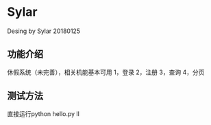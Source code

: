 # Sylar

Desing by Sylar 20180125

## 功能介绍 ##

休假系统（未完善），相关机能基本可用
1，登录
2，注册
3，查询
4，分页

## 测试方法 ##

直接运行python hello.py
ll